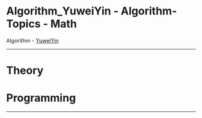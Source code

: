 # Algorithm_YuweiYin - Algorithm-Topics - Math

Algorithm - [YuweiYin](https://github.com/YuweiYin)

---

# Theory


# Programming


---
